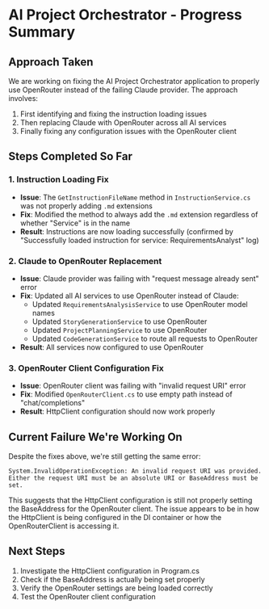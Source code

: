 # AI Project Orchestrator - Progress Summary

## Approach Taken
We are working on fixing the AI Project Orchestrator application to properly use OpenRouter instead of the failing Claude provider. The approach involves:
1. First identifying and fixing the instruction loading issues
2. Then replacing Claude with OpenRouter across all AI services
3. Finally fixing any configuration issues with the OpenRouter client

## Steps Completed So Far

### 1. Instruction Loading Fix
- **Issue**: The `GetInstructionFileName` method in `InstructionService.cs` was not properly adding `.md` extensions
- **Fix**: Modified the method to always add the `.md` extension regardless of whether "Service" is in the name
- **Result**: Instructions are now loading successfully (confirmed by "Successfully loaded instruction for service: RequirementsAnalyst" log)

### 2. Claude to OpenRouter Replacement
- **Issue**: Claude provider was failing with "request message already sent" error
- **Fix**: Updated all AI services to use OpenRouter instead of Claude:
  - Updated `RequirementsAnalysisService` to use OpenRouter model names
  - Updated `StoryGenerationService` to use OpenRouter
  - Updated `ProjectPlanningService` to use OpenRouter
  - Updated `CodeGenerationService` to route all requests to OpenRouter
- **Result**: All services now configured to use OpenRouter

### 3. OpenRouter Client Configuration Fix
- **Issue**: OpenRouter client was failing with "invalid request URI" error
- **Fix**: Modified `OpenRouterClient.cs` to use empty path instead of "chat/completions"
- **Result**: HttpClient configuration should now work properly

## Current Failure We're Working On

Despite the fixes above, we're still getting the same error:
```
System.InvalidOperationException: An invalid request URI was provided. Either the request URI must be an absolute URI or BaseAddress must be set.
```

This suggests that the HttpClient configuration is still not properly setting the BaseAddress for the OpenRouter client. The issue appears to be in how the HttpClient is being configured in the DI container or how the OpenRouterClient is accessing it.

## Next Steps
1. Investigate the HttpClient configuration in Program.cs
2. Check if the BaseAddress is actually being set properly
3. Verify the OpenRouter settings are being loaded correctly
4. Test the OpenRouter client configuration

